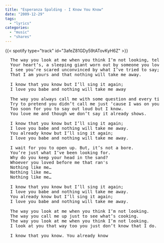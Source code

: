 ```yaml
---
title: "Esperanza Spalding - I Know You Know"
date: "2009-12-29"
tags:
  - "lyrics"
categories:
  - "music"
  - "shares"
---
```


{{< spotify type="track" id="3afeZ81GDy59tATovKyH6Z" >}}

<pre>
  The way you look at me when you think I’m not looking, tells me…. 
  Your heart’s, a sleeping giant worn out by someone you loved before me. 
  I see you’re scared unconvinced by what I’ve tried to say; 
  That I am yours and that nothing will take me away. 

  I know that you know but I’ll sing it again; 
  I love you babe and nothing will take me away

  The way you always call me with some question and every time
  Try to pretend you didn’t call me just ‘cause I was on your mind. 
  Too soon for you to say out loud but I know. 
  You love me and though we don’t say it already shows. 

  I know that you know but I’ll sing it again; 
  I love you babe and nothing will take me away. 
  You already know but I’ll sing it again; 
  I love you babe and nothing will take me away.

  I wait for you to open up. But, it’s not a bore. 
  You’re just what I’ve been looking for. 
  Why do you keep your head in the sand? 
  Whoever you loved before me that ran's 
  Nothing like me… 
  Nothing like me… 
  Nothing like me… 

  I know that you know but I’ll sing it again; 
  I love you babe and nothing will take me away. 
  You already know but I’ll sing it again; 
  I love you babe and nothing will take me away.

  The way you look at me when you think I’m not looking. 
  The way you call me up just to see what’s cooking. 
  The way you look at me when you think I’m not looking. 
  I look at you that way too you just don’t know that I do. 

  I know that you know. You already know
</pre>